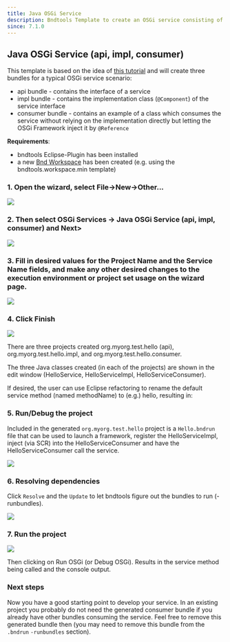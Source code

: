 ```yaml
---
title: Java OSGi Service
description: Bndtools Template to create an OSGi service consisting of bundles for api, impl, consumer
since: 7.1.0
---
```


## Java OSGi Service (api, impl, consumer)

This template is based on the idea of [this tutorial](../tutorial.html) and will create three bundles for a typical OSGi service scenario:
- api bundle - contains the interface of a service
- impl bundle - contains the implementation class (`@Component`) of the service interface
- consumer bundle - contains an example of a class which consumes the service without relying on the implementation directly but letting the OSGi Framework inject it by `@Reference`


**Requirements**: 
- bndtools Eclipse-Plugin has been installed
- a new [Bnd Workspace](../workspace.html) has been created (e.g. using the bndtools.workspace.min template)

### 1. Open the wizard, select File->New->Other...

![](/images/templates/template-osgi-service1.png)

### 2. Then select OSGi Services -> Java OSGi Service (api, impl, consumer) and Next>

![](/images/templates/template-osgi-service2.png)

### 3. Fill in desired values for the Project Name and the Service Name fields, and make any other desired changes to the execution environment or project set usage on the wizard page.

![](/images/templates/template-osgi-service3.png)

### 4. Click Finish

![](/images/templates/template-osgi-service4.png)

There are three projects created org.myorg.test.hello (api), org.myorg.test.hello.impl, and org.myorg.test.hello.consumer.

The three Java classes created (in each of the projects) are shown in the edit window (HelloService, HelloServiceImpl, HelloServiceConsumer).

If desired, the user can use Eclipse refactoring to rename the default service method (named methodName) to (e.g.) hello, resulting in:

### 5. Run/Debug the project

Included in the generated `org.myorg.test.hello` project is a `Hello.bndrun` file that can be used to launch a framework, register the HelloServiceImpl, inject (via SCR) into the HelloServiceConsumer and have the HelloServiceConsumer call the service.

![](/images/templates/template-osgi-service5.png)

### 6. Resolving dependencies

Click `Resolve` and the `Update` to let bndtools figure out the bundles to run (-runbundles).

![](/images/templates/template-osgi-service6.png)

### 7. Run the project

![](/images/templates/template-osgi-service7.png)

Then clicking on Run OSGi (or Debug OSGi). Results in the service method being called and the console output.


### Next steps

Now you have a good starting point to develop your service. 
In an existing project you probably do not need the generated consumer bundle if you already have other bundles consuming the service. Feel free to remove this generated bundle then (you may need to remove this bundle from the `.bndrun` `-runbundles` section).